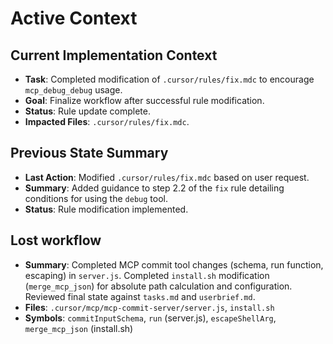 # Active Context

## Current Implementation Context
- **Task**: Completed modification of `.cursor/rules/fix.mdc` to encourage `mcp_debug_debug` usage.
- **Goal**: Finalize workflow after successful rule modification.
- **Status**: Rule update complete.
- **Impacted Files**: `.cursor/rules/fix.mdc`.

## Previous State Summary
- **Last Action**: Modified `.cursor/rules/fix.mdc` based on user request.
- **Summary**: Added guidance to step 2.2 of the `fix` rule detailing conditions for using the `debug` tool.
- **Status**: Rule modification implemented.

## Lost workflow
- **Summary**: Completed MCP commit tool changes (schema, run function, escaping) in `server.js`. Completed `install.sh` modification (`merge_mcp_json`) for absolute path calculation and configuration. Reviewed final state against `tasks.md` and `userbrief.md`.
- **Files**: `.cursor/mcp/mcp-commit-server/server.js`, `install.sh`
- **Symbols**: `commitInputSchema`, `run` (server.js), `escapeShellArg`, `merge_mcp_json` (install.sh)